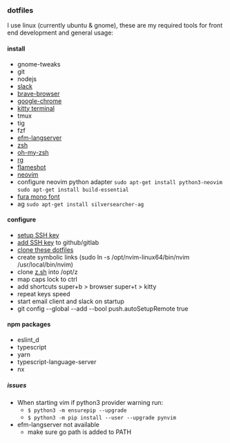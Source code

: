 ### dotfiles

I use linux (currently ubuntu & gnome), these are my required tools for front end development and general usage:

#### install

- gnome-tweaks
- git
- nodejs
- [slack](https://slack.com/intl/en-gb/downloads/linux)
- [brave-browser](https://brave.com/linux/)
- [google-chrome](https://www.google.com/chrome/)
- [kitty terminal](https://sw.kovidgoyal.net/kitty/)
- tmux
- tig
- fzf
- [efm-langserver](https://github.com/mattn/efm-langserver)
- [zsh](https://github.com/ohmyzsh/ohmyzsh/wiki/Installing-ZSH)
- [oh-my-zsh](https://ohmyz.sh/#install)
- [rg](https://github.com/BurntSushi/ripgrep)
- [flameshot](https://flameshot.org/docs/installation/installation-linux/)
- [neovim](https://github.com/neovim/neovim/releases/)
- configure neovim python adapter `sudo apt-get install python3-neovim` `sudo apt-get install build-essential`
- [fura mono font](https://github.com/ryanoasis/nerd-fonts/blob/master/patched-fonts/FiraMono/Regular/complete/Fura%20Mono%20Regular%20Nerd%20Font%20Complete.otf)
- ag `sudo apt-get install silversearcher-ag`

#### configure

- [setup SSH key](https://docs.github.com/en/authentication/connecting-to-github-with-ssh/generating-a-new-ssh-key-and-adding-it-to-the-ssh-agent)
- [add SSH key](https://github.com/settings/keys) to github/gitlab 
- [clone these dotfiles](https://github.com/alextrastero/dotfiles)
- create symbolic links (sudo ln -s /opt/nvim-linux64/bin/nvim /usr/local/bin/nvim)
- clone [z.sh](https://github.com/rupa/z) into /opt/z
- map caps lock to ctrl
- add shortcuts super+b > browser super+t > kitty
- repeat keys speed
- start email client and slack on startup
- git config --global --add --bool push.autoSetupRemote true

#### npm packages

- eslint_d
- typescript
- yarn
- typescript-language-server
- nx

##### issues
- When starting vim if python3 provider warning run:
  - `$ python3 -m ensurepip --upgrade`
  - `$ python3 -m pip install --user --upgrade pynvim`
- efm-langserver not available
  - make sure go path is added to PATH
